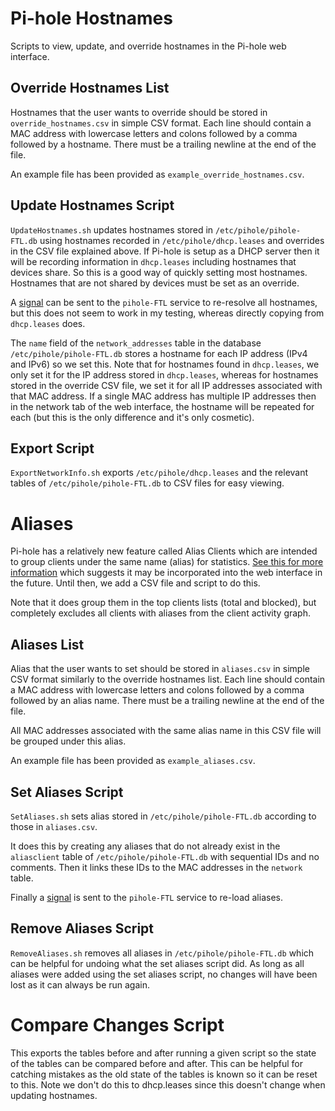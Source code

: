 # Pi-hole Hostnames

Scripts to view, update, and override hostnames in the Pi-hole web interface.

## Override Hostnames List

Hostnames that the user wants to override should be stored in `override_hostnames.csv` in simple CSV format. Each line should contain a MAC address with lowercase letters and colons followed by a comma followed by a hostname. There must be a trailing newline at the end of the file.

An example file has been provided as `example_override_hostnames.csv`.

## Update Hostnames Script

`UpdateHostnames.sh` updates hostnames stored in `/etc/pihole/pihole-FTL.db` using hostnames recorded in `/etc/pihole/dhcp.leases` and overrides in the CSV file explained above. If Pi-hole is setup as a DHCP server then it will be recording information in `dhcp.leases` including hostnames that devices share. So this is a good way of quickly setting most hostnames. Hostnames that are not shared by devices must be set as an override.

A [signal](https://docs.pi-hole.net/ftldns/signals/) can be sent to the `pihole-FTL` service to re-resolve all hostnames, but this does not seem to work in my testing, whereas directly copying from `dhcp.leases` does.

The `name` field of the `network_addresses` table in the database `/etc/pihole/pihole-FTL.db` stores a hostname for each IP address (IPv4 and IPv6) so we set this. Note that for hostnames found in `dhcp.leases`, we only set it for the IP address stored in `dhcp.leases`, whereas for hostnames stored in the override CSV file, we set it for all IP addresses associated with that MAC address. If a single MAC address has multiple IP addresses then in the network tab of the web interface, the hostname will be repeated for each (but this is the only difference and it's only cosmetic).

## Export Script

`ExportNetworkInfo.sh` exports `/etc/pihole/dhcp.leases` and the relevant tables of `/etc/pihole/pihole-FTL.db` to CSV files for easy viewing.

# Aliases

Pi-hole has a relatively new feature called Alias Clients which are intended to group clients under the same name (alias) for statistics. [See this for more information](https://discourse.pi-hole.net/t/info-request-pihole-ftl-db/43120) which suggests it may be incorporated into the web interface in the future. Until then, we add a CSV file and script to do this.

Note that it does group them in the top clients lists (total and blocked), but completely excludes all clients with aliases from the client activity graph.

## Aliases List

Alias that the user wants to set should be stored in `aliases.csv` in simple CSV format similarly to the override hostnames list. Each line should contain a MAC address with lowercase letters and colons followed by a comma followed by an alias name. There must be a trailing newline at the end of the file.

All MAC addresses associated with the same alias name in this CSV file will be grouped under this alias.

An example file has been provided as `example_aliases.csv`.

## Set Aliases Script

`SetAliases.sh` sets alias stored in `/etc/pihole/pihole-FTL.db` according to those in `aliases.csv`.

It does this by creating any aliases that do not already exist in the `aliasclient` table of `/etc/pihole/pihole-FTL.db` with sequential IDs and no comments. Then it links these IDs to the MAC addresses in the `network` table.

Finally a [signal](https://docs.pi-hole.net/ftldns/signals/) is sent to the `pihole-FTL` service to re-load aliases.

## Remove Aliases Script

`RemoveAliases.sh` removes all aliases in `/etc/pihole/pihole-FTL.db` which can be helpful for undoing what the set aliases script did. As long as all aliases were added using the set aliases script, no changes will have been lost as it can always be run again.

# Compare Changes Script

This exports the tables before and after running a given script so the state of the tables can be compared before and after. This can be helpful for catching mistakes as the old state of the tables is known so it can be reset to this. Note we don't do this to dhcp.leases since this doesn't change when updating hostnames.
